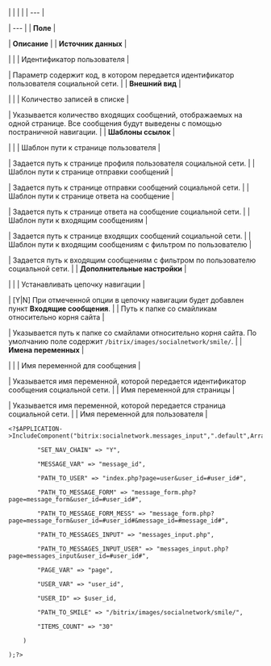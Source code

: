 |  |  |  |
| --- |

| --- |
| **Поле** |

| **Описание** |
| **Источник данных** |

| |
| Идентификатор пользователя |

| Параметр содержит код, в котором передается идентификатор пользователя социальной сети. |
| **Внешний вид** |

| |
| Количество записей в списке |

| Указывается количество входящих сообщений, отображаемых на одной странице. Все сообщения будут выведены с помощью постраничной навигации. |
| **Шаблоны ссылок** |

| |
| Шаблон пути к странице пользователя |

| Задается путь к странице профиля пользователя социальной сети. |
| Шаблон пути к странице отправки сообщений |

| Задается путь к странице отправки сообщений социальной сети. |
| Шаблон пути к странице ответа на сообщение |

| Задается путь к странице ответа на сообщение социальной сети. |
| Шаблон пути к входящим сообщениям |

| Задается путь к странице входящих сообщений социальной сети. |
| Шаблон пути к входящим сообщениям с фильтром по пользователю |

| Задается путь к входящим сообщениям с фильтром по пользователю социальной сети. |
| **Дополнительные настройки** |

| |
| Устанавливать цепочку навигации |

| [Y|N] При отмеченной опции в цепочку навигации будет добавлен пункт **Входящие сообщения**. |
| Путь к папке со смайликам относительно корня сайта |

| Указывается путь к папке со смайлами относительно корня сайта. По умолчанию поле содержит `/bitrix/images/socialnetwork/smile/`. |
| **Имена переменных** |

| |
| Имя переменной для сообщения |

| Указывается имя переменной, которой передается идентификатор сообщения социальной сети. |
| Имя переменной для страницы |

| Указывается имя переменной, которой передается страница социальной сети. |
| Имя переменной для пользователя |

```
<?$APPLICATION->IncludeComponent("bitrix:socialnetwork.messages_input",".default",Array(

        "SET_NAV_CHAIN" => "Y", 

        "MESSAGE_VAR" => "message_id", 

        "PATH_TO_USER" => "index.php?page=user&user_id=#user_id#", 

        "PATH_TO_MESSAGE_FORM" => "message_form.php?page=message_form&user_id=#user_id#", 

        "PATH_TO_MESSAGE_FORM_MESS" => "message_form.php?page=message_form&user_id=#user_id#&message_id=#message_id#", 

        "PATH_TO_MESSAGES_INPUT" => "messages_input.php", 

        "PATH_TO_MESSAGES_INPUT_USER" => "messages_input.php?page=messages_input&user_id=#user_id#", 

        "PAGE_VAR" => "page", 

        "USER_VAR" => "user_id", 

        "USER_ID" => $user_id, 

        "PATH_TO_SMILE" => "/bitrix/images/socialnetwork/smile/", 

        "ITEMS_COUNT" => "30" 

    )

);?>


```
